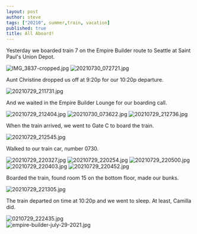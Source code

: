 ```yaml
---
layout: post
author: steve
tags: ["20210", summer,train, vacation]
published: true
title: All Aboard!
---
```

Yesterday we boarded train 7 on the Empire Builder route to Seattle at Saint Paul's Union Depot.  

![IMG_3837-cropped.jpg]({{site.baseurl}}/assets/media/IMG_3837-cropped.jpg)
![20210730_072721.jpg]({{site.baseurl}}/assets/media/20210730_072721.jpg)

Aunt Christine dropped us off at 9:20p for our 10:20p departure.  

![20210729_211731.jpg]({{site.baseurl}}/assets/media/20210729_211731.jpg)

And we waited in the Empire Builder Lounge for our boarding call.  

![20210729_212404.jpg]({{site.baseurl}}/assets/media/20210729_212404.jpg)
![20210730_073622.jpg]({{site.baseurl}}/assets/media/20210730_073622.jpg)
![20210729_212736.jpg]({{site.baseurl}}/assets/media/20210729_212736.jpg)

When the train arrived, we went to Gate C to board the train.  

![20210729_212545.jpg]({{site.baseurl}}/assets/media/20210729_212545.jpg)

Walked to our train car, number 0730.  

![20210729_220327.jpg]({{site.baseurl}}/assets/media/20210729_220327.jpg)
![20210729_220254.jpg]({{site.baseurl}}/assets/media/20210729_220254.jpg)
![20210729_220500.jpg]({{site.baseurl}}/assets/media/20210729_220500.jpg)
![20210729_220403.jpg]({{site.baseurl}}/assets/media/20210729_220403.jpg)
![20210729_220452.jpg]({{site.baseurl}}/assets/media/20210729_220452.jpg)

Boarded the train, found room 15 on the bottom floor, made our bunks.  

![20210729_221305.jpg]({{site.baseurl}}/assets/media/20210729_221305.jpg)

The train departed on time at 10:20p and we went to sleep. At least, Camilla did.  

![0210729_222435.jpg]({{site.baseurl}}/assets/media/20210729_222435.jpg)  
![empire-builder-july-29-2021.jpg]({{site.baseurl}}/assets/media/empire-builder-july-29-2021.jpg)

